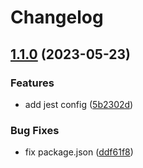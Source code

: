 # Changelog

## [1.1.0](https://github.com/Bayathy/eslint/compare/eslint-config-jest-v1.0.0...eslint-config-jest-v1.1.0) (2023-05-23)


### Features

* add jest config ([5b2302d](https://github.com/Bayathy/eslint/commit/5b2302d51604c363d354b6180a45e5308d445754))


### Bug Fixes

* fix package.json ([ddf61f8](https://github.com/Bayathy/eslint/commit/ddf61f857bb26fd0675b4a01aaa2f90593e08ec8))

